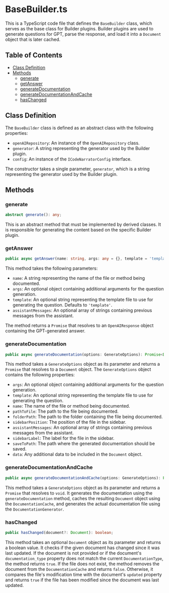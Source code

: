 # BaseBuilder.ts

This is a TypeScript code file that defines the `BaseBuilder` class, which serves as the base class for Builder plugins. Builder plugins are used to generate questions for GPT, parse the response, and load it into a `Document` object that is later cached.

## Table of Contents

- [Class Definition](#class-definition)
- [Methods](#methods)
  - [generate](#generate)
  - [getAnswer](#getanswer)
  - [generateDocumentation](#generatedocumentation)
  - [generateDocumentationAndCache](#generatedocumentationandcache)
  - [hasChanged](#haschanged)

## Class Definition

The `BaseBuilder` class is defined as an abstract class with the following properties:

- `openAIRepository`: An instance of the `OpenAIRepository` class.
- `generator`: A string representing the generator used by the Builder plugin.
- `config`: An instance of the `ICodeNarratorConfig` interface.

The constructor takes a single parameter, `generator`, which is a string representing the generator used by the Builder plugin.

## Methods

### generate

```typescript
abstract generate(): any;
```

This is an abstract method that must be implemented by derived classes. It is responsible for generating the content based on the specific Builder plugin.

### getAnswer

```typescript
public async getAnswer(name: string, args: any = {}, template = 'template', assistantMessages?: string[]): Promise<OpenAIResponse>;
```

This method takes the following parameters:

- `name`: A string representing the name of the file or method being documented.
- `args`: An optional object containing additional arguments for the question generation.
- `template`: An optional string representing the template file to use for generating the question. Defaults to `'template'`.
- `assistantMessages`: An optional array of strings containing previous messages from the assistant.

The method returns a `Promise` that resolves to an `OpenAIResponse` object containing the GPT-generated answer.

### generateDocumentation

```typescript
public async generateDocumentation(options: GenerateOptions): Promise<Document>;
```

This method takes a `GenerateOptions` object as its parameter and returns a `Promise` that resolves to a `Document` object. The `GenerateOptions` object contains the following properties:

- `args`: An optional object containing additional arguments for the question generation.
- `template`: An optional string representing the template file to use for generating the question.
- `name`: The name of the file or method being documented.
- `pathToFile`: The path to the file being documented.
- `folderPath`: The path to the folder containing the file being documented.
- `sidebarPosition`: The position of the file in the sidebar.
- `assistantMessages`: An optional array of strings containing previous messages from the assistant.
- `sidebarLabel`: The label for the file in the sidebar.
- `saveToPath`: The path where the generated documentation should be saved.
- `data`: Any additional data to be included in the `Document` object.

### generateDocumentationAndCache

```typescript
public async generateDocumentationAndCache(options: GenerateOptions): Promise<void>;
```

This method takes a `GenerateOptions` object as its parameter and returns a `Promise` that resolves to `void`. It generates the documentation using the `generateDocumentation` method, caches the resulting `Document` object using the `DocumentationCache`, and generates the actual documentation file using the `DocumentationGenerator`.

### hasChanged

```typescript
public hasChanged(document?: Document): boolean;
```

This method takes an optional `Document` object as its parameter and returns a boolean value. It checks if the given document has changed since it was last updated. If the document is not provided or if the document's `documentation_type` property does not match the current `DocumentationType`, the method returns `true`. If the file does not exist, the method removes the document from the `DocumentationCache` and returns `false`. Otherwise, it compares the file's modification time with the document's `updated` property and returns `true` if the file has been modified since the document was last updated.